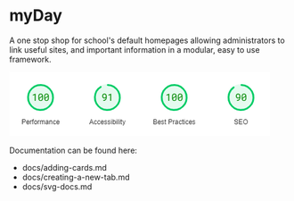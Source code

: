 # myDay
A one stop shop for school's default homepages allowing administrators to link useful sites, and important information in a modular, easy to use framework.

![alt text](lighthouse.png)

Documentation can be found here:
- docs/adding-cards.md
- docs/creating-a-new-tab.md
- docs/svg-docs.md
